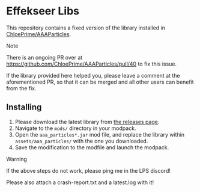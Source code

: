 # Effekseer Libs
This repository contains a fixed version of the library installed in [ChloePrime/AAAParticles](https://github.com/ChloePrime/AAAParticles).

> [!NOTE]
> There is an ongoing PR over at https://github.com/ChloePrime/AAAParticles/pull/40 to fix this issue.
>
> If the library provided here helped you, please leave a comment at the aforementioned PR, so that it
> can be merged and all other users can benefit from the fix.

## Installing

1. Please download the latest library from [the releases page](https://github.com/Frontear/effekseer-libs/releases).
2. Navigate to the `mods/` directory in your modpack.
3. Open the `aaa_particles*.jar` mod file, and replace the library within `assets/aaa_particles/` with the one you downloaded.
4. Save the modification to the modfile and launch the modpack.

>[!WARNING]
>If the above steps do not work, please ping me in the LPS discord!
>
>Please also attach a crash-report.txt and a latest.log with it!
